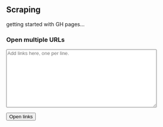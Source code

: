 ## Scraping
getting started with GH pages…

### Open multiple URLs
<textarea
    id="urls-box"
    placeholder="Add links here, one per line."
    rows="10"
    style="font-family: Arial; width: 80%; white-space: pre"
></textarea>
<button id="open-button">Open links</button>

<script src="index.js"></script>
